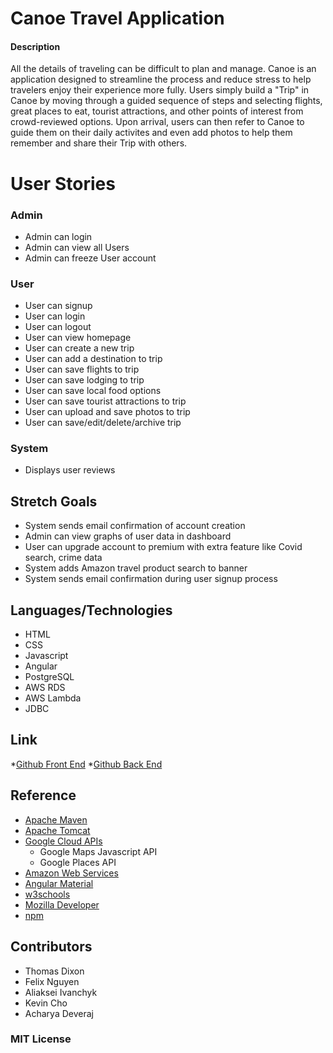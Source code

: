 # Canoe Travel Application

#### Description 

All the details of traveling can be difficult to plan and manage. Canoe is an application designed to streamline the process and reduce stress to help travelers enjoy their experience more fully. Users simply build a "Trip" in Canoe by moving through a guided sequence of steps and selecting flights, great places to eat, tourist attractions, and other points of interest from crowd-reviewed options. Upon arrival, users can then refer to Canoe to guide them on their daily activites and even add photos to help them remember and share their Trip with others.

# User Stories
### Admin
- Admin can login
- Admin can view all Users
- Admin can freeze User account

### User
- User can signup
- User can login
- User can logout
- User can view homepage
- User can create a new trip
- User can add a destination to trip
- User can save flights to trip
- User can save lodging to trip
- User can save local food options
- User can save tourist attractions to trip
- User can upload and save photos to trip
- User can save/edit/delete/archive trip
    
### System
- Displays user reviews

## Stretch Goals
- System sends email confirmation of account creation 
- Admin can view graphs of user data in dashboard
- User can upgrade account to premium with extra feature like Covid search, crime data
- System adds Amazon travel product search to banner
- System sends email confirmation during user signup process


## Languages/Technologies
- HTML
- CSS
- Javascript
- Angular
- PostgreSQL
- AWS RDS
- AWS Lambda
- JDBC

## Link
*[Github Front End](https://github.com/210419-USF-BSN-Java/canoe-front)
*[Github Back End](https://github.com/210419-USF-BSN-Java/Canoe-Back-End)

## Reference

- [Apache Maven](https://maven.apache.org/)
- [Apache Tomcat](https://tomcat.apache.org/)
- [Google Cloud APIs](https://console.cloud.google.com/)
    - Google Maps Javascript API
    - Google Places API
- [Amazon Web Services](https://aws.amazon.com/)
- [Angular Material](https://material.angular.io/)
- [w3schools](https://www.w3schools.com/)
- [Mozilla Developer](https://developer.mozilla.org/en-US/)
- [npm](https://www.npmjs.com/get-npm)


## Contributors

- Thomas Dixon  
- Felix Nguyen  
- Aliaksei Ivanchyk 
- Kevin Cho
- Acharya Deveraj 

### MIT License
